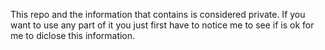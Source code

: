This repo and the information that contains is considered private. If you want to use any part of it you just first have to notice me to see if is ok for me to diclose this information. 